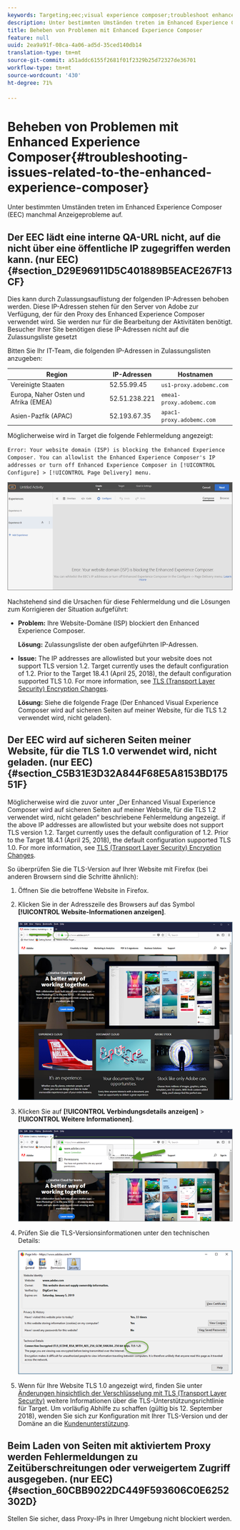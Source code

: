 ```yaml
---
keywords: Targeting;eec;visual experience composer;troubleshoot enhanced experience composer;troubleshooting
description: Unter bestimmten Umständen treten im Enhanced Experience Composer (EEC) manchmal Anzeigeprobleme auf.
title: Beheben von Problemen mit Enhanced Experience Composer
feature: null
uuid: 2ea9a91f-08ca-4a06-ad5d-35ced140db14
translation-type: tm+mt
source-git-commit: a51addc6155f2681f01f2329b25d72327de36701
workflow-type: tm+mt
source-wordcount: '430'
ht-degree: 71%

---
```



# Beheben von Problemen mit Enhanced Experience Composer{#troubleshooting-issues-related-to-the-enhanced-experience-composer}

Unter bestimmten Umständen treten im Enhanced Experience Composer (EEC) manchmal Anzeigeprobleme auf.

## Der EEC lädt eine interne QA-URL nicht, auf die nicht über eine öffentliche IP zugegriffen werden kann. (nur EEC) {#section_D29E96911D5C401889B5EACE267F13CF}

Dies kann durch Zulassungsauflistung der folgenden IP-Adressen behoben werden. Diese IP-Adressen stehen für den Server von Adobe zur Verfügung, der für den Proxy des Enhanced Experience Composer verwendet wird. Sie werden nur für die Bearbeitung der Aktivitäten benötigt. Besucher Ihrer Site benötigen diese IP-Adressen nicht auf die Zulassungsliste gesetzt

Bitten Sie Ihr IT-Team, die folgenden IP-Adressen in Zulassungslisten anzugeben:

| Region | IP-Adressen | Hostnamen |
|--- |--- |--- |
| Vereinigte Staaten | 52.55.99.45 | `us1-proxy.adobemc.com` |
| Europa, Naher Osten und Afrika (EMEA) | 52.51.238.221 | `emea1-proxy.adobemc.com` |
| Asien-Pazfik (APAC) | 52.193.67.35 | `apac1-proxy.adobemc.com` |

Möglicherweise wird in Target die folgende Fehlermeldung angezeigt:

`Error: Your website domain (ISP) is blocking the Enhanced Experience Composer. You can allowlist the Enhanced Experience Composer's IP addresses or turn off Enhanced Experience Composer in [!UICONTROL Configure] > [!UICONTROL Page Delivery] menu.`

![](assets/EEC_error.png)

Nachstehend sind die Ursachen für diese Fehlermeldung und die Lösungen zum Korrigieren der Situation aufgeführt:

* **Problem:** Ihre Website-Domäne (ISP) blockiert den Enhanced Experience Composer.

   **Lösung:** Zulassungsliste der oben aufgeführten IP-Adressen.

* **Issue:** The IP addresses are allowlisted but your website does not support TLS version 1.2. Target currently uses the default configuration of 1.2. Prior to the Target 18.4.1 (April 25, 2018), the default configuration supported TLS 1.0. For more information, see [TLS (Transport Layer Security) Encryption Changes](../../../c-implementing-target/c-considerations-before-you-implement-target/tls-transport-layer-security-encryption.md#concept_CC1001E9D3AE4BABAF90B8311B0A6451).

   **Lösung:** Siehe die folgende Frage (Der Enhanced Visual Experience Composer wird auf sicheren Seiten auf meiner Website, für die TLS 1.2 verwendet wird, nicht geladen).

## Der EEC wird auf sicheren Seiten meiner Website, für die TLS 1.0 verwendet wird, nicht geladen. (nur EEC) {#section_C5B31E3D32A844F68E5A8153BD17551F}

Möglicherweise wird die zuvor unter „Der Enhanced Visual Experience Composer wird auf sicheren Seiten auf meiner Website, für die TLS 1.2 verwendet wird, nicht geladen“ beschriebene Fehlermeldung angezeigt. if the above IP addresses are allowlisted but your website does not support TLS version 1.2. Target currently uses the default configuration of 1.2. Prior to the Target 18.4.1 (April 25, 2018), the default configuration supported TLS 1.0. For more information, see [TLS (Transport Layer Security) Encryption Changes](../../../c-implementing-target/c-considerations-before-you-implement-target/tls-transport-layer-security-encryption.md#concept_CC1001E9D3AE4BABAF90B8311B0A6451).

So überprüfen Sie die TLS-Version auf Ihrer Website mit Firefox (bei anderen Browsern sind die Schritte ähnlich):

1. Öffnen Sie die betroffene Website in Firefox.
1. Klicken Sie in der Adresszeile des Browsers auf das Symbol **[!UICONTROL Website-Informationen anzeigen]**.

   ![](assets/firefox_more_info.png)

1. Klicken Sie auf **[!UICONTROL Verbindungsdetails anzeigen]** > **[!UICONTROL Weitere Informationen]**.

   ![](assets/firefox_more_info_2.png)

1. Prüfen Sie die TLS-Versionsinformationen unter den technischen Details:

   ![](assets/firefox_more_info_3.png)

1. Wenn für Ihre Website TLS 1.0 angezeigt wird, finden Sie unter  [Änderungen hinsichtlich der Verschlüsselung mit TLS (Transport Layer Security)](../../../c-implementing-target/c-considerations-before-you-implement-target/tls-transport-layer-security-encryption.md#concept_CC1001E9D3AE4BABAF90B8311B0A6451) weitere Informationen über die TLS-Unterstützungsrichtlinie für Target. Um vorläufig Abhilfe zu schaffen (gültig bis 12. September 2018), wenden Sie sich zur Konfiguration mit Ihrer TLS-Version und der Domäne an die [Kundenunterstützung](../../../cmp-resources-and-contact-information.md#reference_ACA3391A00EF467B87930A450050077C).

## Beim Laden von Seiten mit aktiviertem Proxy werden Fehlermeldungen zu Zeitüberschreitungen oder verweigertem Zugriff ausgegeben. (nur EEC) {#section_60CBB9022DC449F593606C0E6252302D}

Stellen Sie sicher, dass Proxy-IPs in Ihrer Umgebung nicht blockiert werden.
